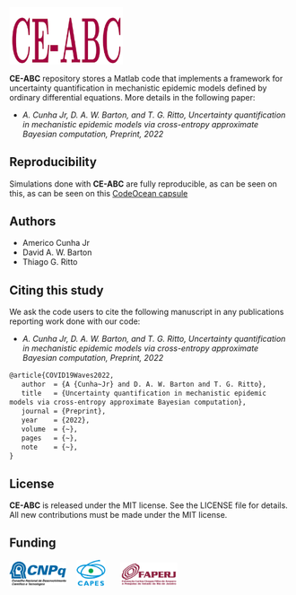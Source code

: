 <img src="logo/CE-ABC.png" width="40%">

**CE-ABC** repository stores a Matlab code that implements a framework for uncertainty quantification in mechanistic epidemic models defined by ordinary differential equations. More details in the following paper:
- *A. Cunha Jr, D. A. W. Barton, and T. G. Ritto, Uncertainty quantification in mechanistic epidemic models via cross-entropy approximate Bayesian computation, Preprint, 2022*

## Reproducibility

Simulations done with **CE-ABC** are fully reproducible, as can be seen on this, as can be seen on this <a href="https://codeocean.com/capsule/xxx/tree" target="_blank">CodeOcean capsule</a>

## Authors
- Americo Cunha Jr
- David A. W. Barton
- Thiago G. Ritto

## Citing this study
We ask the code users to cite the following manuscript in any publications reporting work done with our code:
- *A. Cunha Jr, D. A. W. Barton, and T. G. Ritto, Uncertainty quantification in mechanistic epidemic models via cross-entropy approximate Bayesian computation, Preprint, 2022*

```
@article{COVID19Waves2022,
   author  = {A {Cunha~Jr} and D. A. W. Barton and T. G. Ritto},
   title   = {Uncertainty quantification in mechanistic epidemic models via cross-entropy approximate Bayesian computation},
   journal = {Preprint},
   year    = {2022},
   volume  = {~},
   pages   = {~},
   note    = {~},
}
```

## License
**CE-ABC** is released under the MIT license. See the LICENSE file for details. All new contributions must be made under the MIT license.

## Funding

<img src="logo/cnpq.png" width="20%"> &nbsp; &nbsp; <img src="logo/capes.png" width="10%">  &nbsp; &nbsp; &nbsp; <img src="logo/faperj.jpg" width="20%">

